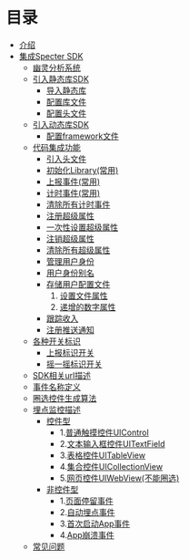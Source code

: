 # 目录

* [介绍](README.md)
* [集成Specter SDK](specterfunction/README.md)
  * [幽灵分析系统](spectersystem/README.md)
  * [引入静态库SDK](addsdklibrary/staticlib/README.md)
    * [导入静态库](addsdklibrary/staticlib/importlib.md)
    * [配置库文件](addsdklibrary/staticlib/configlib.md)
    * [配置头文件](addsdklibrary/staticlib/configheader.md)
  * [引入动态库SDK](addsdklibrary/framework/README.md)
    * [配置framework文件](addsdklibrary/framework/framework.md)
  * [代码集成功能](addcode/README.md)
    * [引入头文件](addcode/headfile/README.md)
    * [初始化Library\(常用\)](addcode/loadlibrary/README.md)
    * [上报事件\(常用\)](addcode/trackevent/README.md)
    * [计时事件\(常用\)](addcode/timeevent/README.md)
    * [清除所有计时事件](addcode/cleartimerevents/README.md)
    * [注册超级属性](addcode/registersuperprop/README.md)
    * [一次性设置超级属性](addcode/registersuperproponce/README.md)
    * [注销超级属性](addcode/unregistersuperprop/README.md)
    * [清除所有超级属性](addcode/clearsuperprop/README.md)
    * [管理用户身份](addcode/indentify/README.md)
    * [用户身份别名](addcode/createalias/README.md)
    * [存储用户配置文件](addcode/people/README.md)
      1. [设置文件属性](addcode/people/set/README.md)
      2. [递增的数字属性](addcode/people/increment/README.md)
    * [跟踪收入](addcode/trackcharge/README.md)
    * [注册推送通知](addcode/addpush/README.md)
  * [各种开关标识](switchflag/README.md)
    * [上报标识开关](switchflag/trackdata.md)
    * [摇一摇标识开关](switchflag/shake.md)
  * [SDK相关url描述](sdkurl/README.md)
  * [事件名称定义](eventname/README.md)
  * [圈选控件生成算法](selectcontrol/README.md)
  * [埋点监控描述](buriedpointmonitor/README.md)
    * [控件型](buriedpointmonitor/control/README.md)
      * 1.[普通触摸控件UIControl](buriedpointmonitor/control/uicontrol.md)
      * 2.[文本输入框控件UITextField](buriedpointmonitor/control/uitextfield.md)
      * 3.[表格控件UITableView](buriedpointmonitor/control/uitableview.md)
      * 4.[集合控件UICollectionView](buriedpointmonitor/control/uicollectionview.md)
      * 5.[网页控件UIWebView(不能圈选)](buriedpointmonitor/control/uiwebview.md)
    * [非控件型](buriedpointmonitor/uncontrol/README.md)
      * 1.[页面停留事件](buriedpointmonitor/uncontrol/pageduration.md)
      * 2.[自动埋点事件](buriedpointmonitor/uncontrol/autoevent.md)
      * 3.[首次启动App事件](buriedpointmonitor/uncontrol/firstopenapp.md)
      * 4.[App崩溃事件](buriedpointmonitor/uncontrol/exceptionevent.md)
  * [常见问题](question/README.md)
